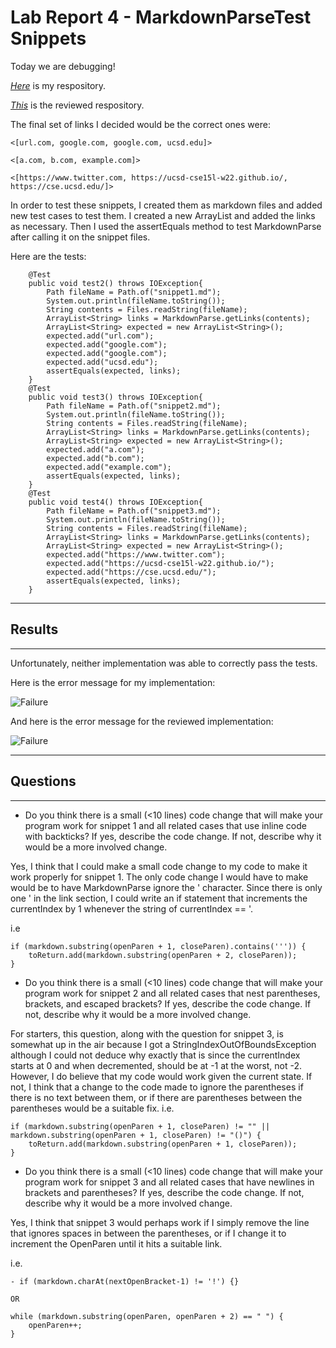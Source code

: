 # **Lab Report 4 - MarkdownParseTest Snippets**

Today we are debugging!

[*Here*](https://github.com/heter13/markdown-parse) is my respository. 

[*This*](https://github.com/zfxd/markdown-parse) is the reviewed respository. 

The final set of links I decided would be the correct ones were:

```
<[url.com, google.com, google.com, ucsd.edu]>
```
```
<[a.com, b.com, example.com]>
```
```
<[https://www.twitter.com, https://ucsd-cse15l-w22.github.io/, 
https://cse.ucsd.edu/]>
```
In order to test these snippets, I created them as markdown files and added new
test cases to test them. I created a new ArrayList and added the links as 
necessary. Then I used the assertEquals method to test MarkdownParse after
calling it on the snippet files.

Here are the tests:
```
    @Test
    public void test2() throws IOException{
        Path fileName = Path.of("snippet1.md");
        System.out.println(fileName.toString());
	    String contents = Files.readString(fileName);
        ArrayList<String> links = MarkdownParse.getLinks(contents);   
        ArrayList<String> expected = new ArrayList<String>();
        expected.add("url.com");
        expected.add("google.com");
        expected.add("google.com");
        expected.add("ucsd.edu");
        assertEquals(expected, links);
    }
    @Test
    public void test3() throws IOException{
        Path fileName = Path.of("snippet2.md");
        System.out.println(fileName.toString());
	    String contents = Files.readString(fileName);
        ArrayList<String> links = MarkdownParse.getLinks(contents);   
        ArrayList<String> expected = new ArrayList<String>();
        expected.add("a.com");
        expected.add("b.com");
        expected.add("example.com");
        assertEquals(expected, links);
    }
    @Test
    public void test4() throws IOException{
        Path fileName = Path.of("snippet3.md");
        System.out.println(fileName.toString());
	    String contents = Files.readString(fileName);
        ArrayList<String> links = MarkdownParse.getLinks(contents);   
        ArrayList<String> expected = new ArrayList<String>();
        expected.add("https://www.twitter.com");
        expected.add("https://ucsd-cse15l-w22.github.io/");
        expected.add("https://cse.ucsd.edu/");
        assertEquals(expected, links);
    }
```
---
## Results
---
Unfortunately, neither implementation was able to correctly pass the tests. 

Here is the error message for my implementation:

![Failure](https://i.gyazo.com/9f42439fbd5528376bbfac11245b7051.png)

And here is the error message for the reviewed implementation:

![Failure](https://i.gyazo.com/7811a8e941b3513ce52c220f038980a3.png)

---
## Questions
---

- Do you think there is a small (<10 lines) code change that will make your 
program work for snippet 1 and all related cases that use inline code with 
backticks? If yes, describe the code change. 
If not, describe why it would be a more involved change.


Yes, I think that I could make a small code change to my code to make it work
properly for snippet 1. The only code change I would have to make would be to 
have MarkdownParse ignore the ' character. Since there is only one ' in the
link section, I could write an if statement that increments the currentIndex
by 1 whenever the string of currentIndex == '.

i.e

```
if (markdown.substring(openParen + 1, closeParen).contains(''')) {
    toReturn.add(markdown.substring(openParen + 2, closeParen));
}
```

- Do you think there is a small (<10 lines) code change that will make your 
program work for snippet 2 and all related cases that nest parentheses, 
brackets, and escaped brackets? If yes, describe the code change.
If not, describe why it would be a more involved change.

For starters, this question, along with the question for snippet 3, is somewhat 
up in the air because I got a StringIndexOutOfBoundsException although I could
not deduce why exactly that is since the currentIndex starts at 0 and when 
decremented, should be at -1 at the worst, not -2. However, I do believe that 
my code would work given the current state. If not, I think that a change to the
code made to ignore the parentheses if there is no text between them, or if 
there are parentheses between the parentheses would be a suitable fix.
i.e. 
```
if (markdown.substring(openParen + 1, closeParen) != "" ||
markdown.substring(openParen + 1, closeParen) != "()") {
    toReturn.add(markdown.substring(openParen + 1, closeParen));
}
```

- Do you think there is a small (<10 lines) code change that will make your 
program work for snippet 3 and all related cases that have newlines in brackets 
and parentheses? If yes, describe the code change. If not, describe why it 
would be a more involved change.

Yes, I think that snippet 3 would perhaps work if I simply remove the line that
ignores spaces in between the parentheses, or if I change it to increment the 
OpenParen until it hits a suitable link.

i.e.

```
- if (markdown.charAt(nextOpenBracket-1) != '!') {}

OR 

while (markdown.substring(openParen, openParen + 2) == " ") {
    openParen++;
}
```
